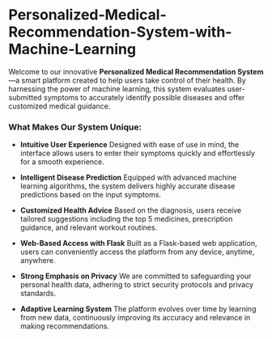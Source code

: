 # Personalized-Medical-Recommendation-System-with-Machine-Learning


Welcome to our innovative **Personalized Medical Recommendation System**—a smart platform created to help users take control of their health. By harnessing the power of machine learning, this system evaluates user-submitted symptoms to accurately identify possible diseases and offer customized medical guidance.

### What Makes Our System Unique:

* **Intuitive User Experience**
  Designed with ease of use in mind, the interface allows users to enter their symptoms quickly and effortlessly for a smooth experience.

* **Intelligent Disease Prediction**
  Equipped with advanced machine learning algorithms, the system delivers highly accurate disease predictions based on the input symptoms.

* **Customized Health Advice**
  Based on the diagnosis, users receive tailored suggestions including the top 5 medicines, prescription guidance, and relevant workout routines.

* **Web-Based Access with Flask**
  Built as a Flask-based web application, users can conveniently access the platform from any device, anytime, anywhere.

* **Strong Emphasis on Privacy**
  We are committed to safeguarding your personal health data, adhering to strict security protocols and privacy standards.

* **Adaptive Learning System**
  The platform evolves over time by learning from new data, continuously improving its accuracy and relevance in making recommendations.





